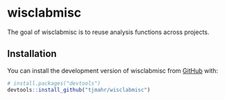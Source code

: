 
<!-- README.md is generated from README.Rmd. Please edit that file -->

# wisclabmisc

<!-- badges: start -->
<!-- badges: end -->

The goal of wisclabmisc is to reuse analysis functions across projects.

## Installation

You can install the development version of wisclabmisc from
[GitHub](https://github.com/) with:

``` r
# install.packages("devtools")
devtools::install_github("tjmahr/wisclabmisc")
```
